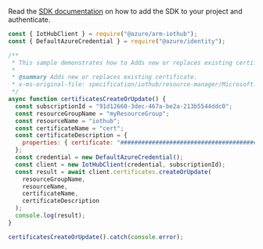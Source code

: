 Read the [SDK documentation](https://github.com/Azure/azure-sdk-for-js/blob/%40azure%2Farm-iothub_6.1.1/sdk/iothub/arm-iothub/README.md) on how to add the SDK to your project and authenticate.

```javascript
const { IotHubClient } = require("@azure/arm-iothub");
const { DefaultAzureCredential } = require("@azure/identity");

/**
 * This sample demonstrates how to Adds new or replaces existing certificate.
 *
 * @summary Adds new or replaces existing certificate.
 * x-ms-original-file: specification/iothub/resource-manager/Microsoft.Devices/stable/2021-07-02/examples/iothub_certificatescreateorupdate.json
 */
async function certificatesCreateOrUpdate() {
  const subscriptionId = "91d12660-3dec-467a-be2a-213b5544ddc0";
  const resourceGroupName = "myResourceGroup";
  const resourceName = "iothub";
  const certificateName = "cert";
  const certificateDescription = {
    properties: { certificate: "############################################" },
  };
  const credential = new DefaultAzureCredential();
  const client = new IotHubClient(credential, subscriptionId);
  const result = await client.certificates.createOrUpdate(
    resourceGroupName,
    resourceName,
    certificateName,
    certificateDescription
  );
  console.log(result);
}

certificatesCreateOrUpdate().catch(console.error);
```
